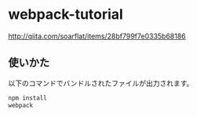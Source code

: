 # webpack-tutorial

http://qiita.com/soarflat/items/28bf799f7e0335b68186

## 使いかた
以下のコマンドでバンドルされたファイルが出力されます。

```sh
npm install
webpack
```